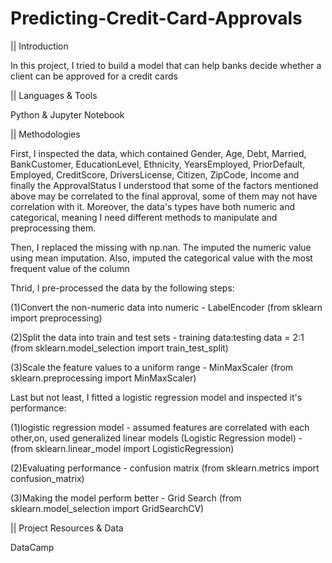 # Predicting-Credit-Card-Approvals

|| Introduction

In this project, I tried to build a model that can help banks decide whether a client can be approved for a credit cards


|| Languages & Tools

Python & Jupyter Notebook


|| Methodologies

First, I inspected the data, which contained Gender, Age, Debt, Married, BankCustomer, EducationLevel, Ethnicity, YearsEmployed, PriorDefault, Employed, CreditScore, DriversLicense, Citizen, ZipCode, Income and finally the ApprovalStatus
I understood that some of the factors mentioned above may be correlated to the final approval, some of them may not have correlation with it.
Moreover, the data's types have both numeric and categorical, meaning I need different methods to manipulate and preprocessing them.

Then, I replaced the missing with np.nan. The imputed the numeric value using mean imputation. Also, imputed the categorical value with the most frequent value of the column

Thrid, I pre-processed the data by the following steps:

 (1)Convert the non-numeric data into numeric - LabelEncoder (from sklearn import preprocessing)
 
 (2)Split the data into train and test sets - training data:testing data = 2:1 (from sklearn.model_selection import train_test_split)
 
 (3)Scale the feature values to a uniform range - MinMaxScaler (from sklearn.preprocessing import MinMaxScaler)

Last but not least, I fitted a logistic regression model and inspected it's performance:

 (1)logistic regression model - assumed features are correlated with each other,on, used generalized linear models (Logistic Regression model) - (from sklearn.linear_model import LogisticRegression)
 
 (2)Evaluating performance - confusion matrix (from sklearn.metrics import confusion_matrix)
 
 (3)Making the model perform better - Grid Search (from sklearn.model_selection import GridSearchCV)
 
 
|| Project Resources & Data

DataCamp

